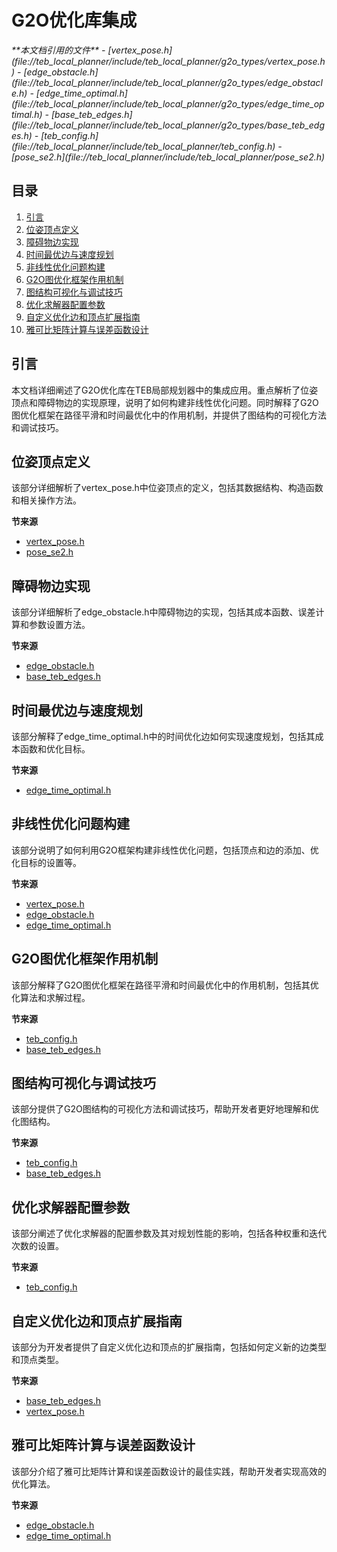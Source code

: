 # G2O优化库集成

<cite>
**本文档引用的文件**  
- [vertex_pose.h](file://teb_local_planner/include/teb_local_planner/g2o_types/vertex_pose.h)
- [edge_obstacle.h](file://teb_local_planner/include/teb_local_planner/g2o_types/edge_obstacle.h)
- [edge_time_optimal.h](file://teb_local_planner/include/teb_local_planner/g2o_types/edge_time_optimal.h)
- [base_teb_edges.h](file://teb_local_planner/include/teb_local_planner/g2o_types/base_teb_edges.h)
- [teb_config.h](file://teb_local_planner/include/teb_local_planner/teb_config.h)
- [pose_se2.h](file://teb_local_planner/include/teb_local_planner/pose_se2.h)
</cite>

## 目录
1. [引言](#引言)
2. [位姿顶点定义](#位姿顶点定义)
3. [障碍物边实现](#障碍物边实现)
4. [时间最优边与速度规划](#时间最优边与速度规划)
5. [非线性优化问题构建](#非线性优化问题构建)
6. [G2O图优化框架作用机制](#g2o图优化框架作用机制)
7. [图结构可视化与调试技巧](#图结构可视化与调试技巧)
8. [优化求解器配置参数](#优化求解器配置参数)
9. [自定义优化边和顶点扩展指南](#自定义优化边和顶点扩展指南)
10. [雅可比矩阵计算与误差函数设计](#雅可比矩阵计算与误差函数设计)

## 引言
本文档详细阐述了G2O优化库在TEB局部规划器中的集成应用。重点解析了位姿顶点和障碍物边的实现原理，说明了如何构建非线性优化问题。同时解释了G2O图优化框架在路径平滑和时间最优化中的作用机制，并提供了图结构的可视化方法和调试技巧。

## 位姿顶点定义
该部分详细解析了vertex_pose.h中位姿顶点的定义，包括其数据结构、构造函数和相关操作方法。

**节来源**
- [vertex_pose.h](file://teb_local_planner/include/teb_local_planner/g2o_types/vertex_pose.h#L1-L230)
- [pose_se2.h](file://teb_local_planner/include/teb_local_planner/pose_se2.h#L1-L407)

## 障碍物边实现
该部分详细解析了edge_obstacle.h中障碍物边的实现，包括其成本函数、误差计算和参数设置方法。

**节来源**
- [edge_obstacle.h](file://teb_local_planner/include/teb_local_planner/g2o_types/edge_obstacle.h#L1-L262)
- [base_teb_edges.h](file://teb_local_planner/include/teb_local_planner/g2o_types/base_teb_edges.h#L1-L279)

## 时间最优边与速度规划
该部分解释了edge_time_optimal.h中的时间优化边如何实现速度规划，包括其成本函数和优化目标。

**节来源**
- [edge_time_optimal.h](file://teb_local_planner/include/teb_local_planner/g2o_types/edge_time_optimal.h#L1-L117)

## 非线性优化问题构建
该部分说明了如何利用G2O框架构建非线性优化问题，包括顶点和边的添加、优化目标的设置等。

**节来源**
- [vertex_pose.h](file://teb_local_planner/include/teb_local_planner/g2o_types/vertex_pose.h#L1-L230)
- [edge_obstacle.h](file://teb_local_planner/include/teb_local_planner/g2o_types/edge_obstacle.h#L1-L262)
- [edge_time_optimal.h](file://teb_local_planner/include/teb_local_planner/g2o_types/edge_time_optimal.h#L1-L117)

## G2O图优化框架作用机制
该部分解释了G2O图优化框架在路径平滑和时间最优化中的作用机制，包括其优化算法和求解过程。

**节来源**
- [teb_config.h](file://teb_local_planner/include/teb_local_planner/teb_config.h#L1-L436)
- [base_teb_edges.h](file://teb_local_planner/include/teb_local_planner/g2o_types/base_teb_edges.h#L1-L279)

## 图结构可视化与调试技巧
该部分提供了G2O图结构的可视化方法和调试技巧，帮助开发者更好地理解和优化图结构。

**节来源**
- [teb_config.h](file://teb_local_planner/include/teb_local_planner/teb_config.h#L1-L436)
- [base_teb_edges.h](file://teb_local_planner/include/teb_local_planner/g2o_types/base_teb_edges.h#L1-L279)

## 优化求解器配置参数
该部分阐述了优化求解器的配置参数及其对规划性能的影响，包括各种权重和迭代次数的设置。

**节来源**
- [teb_config.h](file://teb_local_planner/include/teb_local_planner/teb_config.h#L1-L436)

## 自定义优化边和顶点扩展指南
该部分为开发者提供了自定义优化边和顶点的扩展指南，包括如何定义新的边类型和顶点类型。

**节来源**
- [base_teb_edges.h](file://teb_local_planner/include/teb_local_planner/g2o_types/base_teb_edges.h#L1-L279)
- [vertex_pose.h](file://teb_local_planner/include/teb_local_planner/g2o_types/vertex_pose.h#L1-L230)

## 雅可比矩阵计算与误差函数设计
该部分介绍了雅可比矩阵计算和误差函数设计的最佳实践，帮助开发者实现高效的优化算法。

**节来源**
- [edge_obstacle.h](file://teb_local_planner/include/teb_local_planner/g2o_types/edge_obstacle.h#L1-L262)
- [edge_time_optimal.h](file://teb_local_planner/include/teb_local_planner/g2o_types/edge_time_optimal.h#L1-L117)